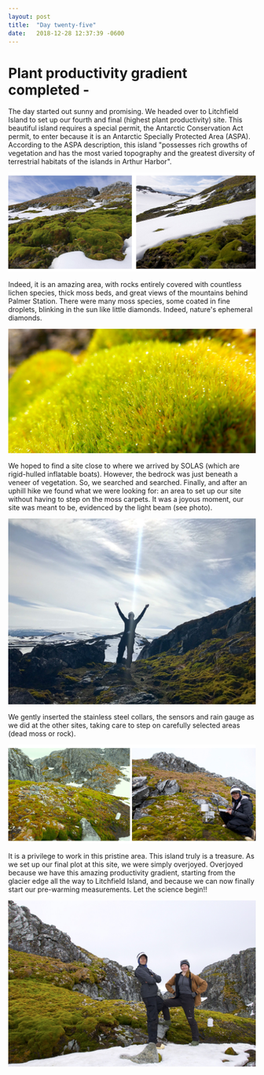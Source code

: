 ```yaml
---
layout: post
title:  "Day twenty-five"
date:   2018-12-28 12:37:39 -0600
---
```

# Plant productivity gradient completed - 
The day started out sunny and promising. We headed over to Litchfield Island to set up our fourth and final (highest plant productivity) site. This beautiful island requires a special permit, the Antarctic Conservation Act permit, to enter because it is an Antarctic Specially Protected Area (ASPA). According to the ASPA description, this island "possesses rich growths of vegetation and has the most varied topography and the greatest diversity of terrestrial habitats of the islands in Arthur Harbor". 

![Litchfield beauty](/assets/blog_photos/181228/181228_litchfieldsites1.jpg)

Indeed, it is an amazing area, with rocks entirely covered with countless lichen species, thick moss beds, and great views of the mountains behind Palmer Station. There were many moss species, some coated in fine droplets, blinking in the sun like little diamonds. Indeed, nature's ephemeral diamonds.

![a moss species on Litchfield](/assets/blog_photos/181228/p1060758.jpg)

We hoped to find a site close to where we arrived by SOLAS (which are rigid-hulled inflatable boats). However, the bedrock was just beneath a veneer of vegetation. So, we searched and searched. Finally, and after an uphill hike we found what we were looking for: an area to set up our site without having to step on the moss carpets. It was a joyous moment, our site was meant to be, evidenced by the light beam (see photo).

![The moment of finding our site](/assets/blog_photos/181228/181228_Litchfield.jpg)

We gently inserted the stainless steel collars, the sensors and rain gauge as we did at the other sites, taking care to step on carefully selected areas (dead moss or rock). 

![Natasja with environmental sensors](/assets/blog_photos/181228/181228_litchfieldsites2.jpg)

It is a privilege to work in this pristine area. This island truly is a treasure. As we set up our final plot at this site, we were simply overjoyed. Overjoyed because we have this amazing productivity gradient, starting from the glacier edge all the way to Litchfield Island, and because we can now finally start our pre-warming measurements. Let the science begin!! 

![Let the Science begin](/assets/blog_photos/181228/p1060815.jpg)

